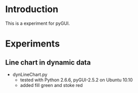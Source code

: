 # Introduction

This is a experiment for pyGUI.

# Experiments
## Line chart in dynamic data
 * dynLineChart.py
   - tested with Python 2.6.6, pyGUI-2.5.2 on Ubuntu 10.10
   - added fill green and stoke red

